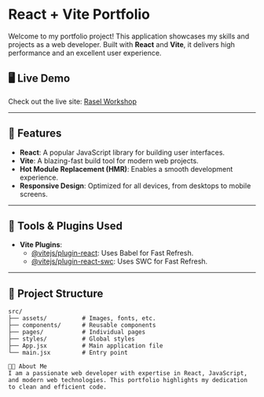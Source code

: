 # React + Vite Portfolio

Welcome to my portfolio project! This application showcases my skills and projects as a web developer. Built with **React** and **Vite**, it delivers high performance and an excellent user experience.

## 🖥️ Live Demo

Check out the live site: [Rasel Workshop](https://raselworshop.netlify.app)

---

## 🚀 Features

- **React**: A popular JavaScript library for building user interfaces.
- **Vite**: A blazing-fast build tool for modern web projects.
- **Hot Module Replacement (HMR)**: Enables a smooth development experience.
- **Responsive Design**: Optimized for all devices, from desktops to mobile screens.

---

## 🔧 Tools & Plugins Used

- **Vite Plugins**:
  - [@vitejs/plugin-react](https://github.com/vitejs/vite-plugin-react/blob/main/packages/plugin-react/README.md): Uses Babel for Fast Refresh.
  - [@vitejs/plugin-react-swc](https://github.com/vitejs/vite-plugin-react-swc): Uses SWC for Fast Refresh.

---

## 📁 Project Structure

```plaintext
src/
├── assets/          # Images, fonts, etc.
├── components/      # Reusable components
├── pages/           # Individual pages
├── styles/          # Global styles
├── App.jsx          # Main application file
└── main.jsx         # Entry point

🧑‍💻 About Me
I am a passionate web developer with expertise in React, JavaScript, and modern web technologies. This portfolio highlights my dedication to clean and efficient code.